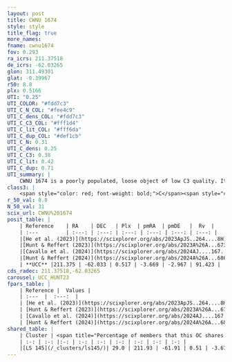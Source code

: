 ```yaml
---
layout: post
title: CWNU 1674
style: style
title_flag: true
more_names: 
fname: cwnu1674
fov: 0.293
ra_icrs: 211.37518
de_icrs: -62.03265
glon: 311.49301
glat: -0.39967
r50: 8.8
plx: 0.5166
UTI: "0.25"
UTI_COLOR: "#fdd7c3"
UTI_C_N_COL: "#fee4c9"
UTI_C_dens_COL: "#fdd7c3"
UTI_C_C3_COL: "#fff1d4"
UTI_C_lit_COL: "#fff6da"
UTI_C_dup_COL: "#def1cb"
UTI_C_N: 0.31
UTI_C_dens: 0.25
UTI_C_C3: 0.38
UTI_C_lit: 0.42
UTI_C_dup: 0.71
UTI_summary: |
    CWNU 1674 is a poorly populated, loose object of low C3 quality. It was recently reported in the literature.<br><br>This is likely a unique object, which shares a moderate percentage of members with at least one previously reported entry.
class3: |
    <span style="color: red; font-weight: bold;">C</span><span style="color: #FFC300; font-weight: bold;">B</span>
r_50_val: 8.8
N_50_val: 31
scix_url: CWNU%201674
posit_table: |
    | Reference    | RA    | DEC   | Plx  | pmRA  | pmDE   |  Rv  |
    | :---         | :---: | :---: | :---: | :---: | :---: | :---: |
    |[He et al. (2023)](https://scixplorer.org/abs/2023ApJS..264....8H) | 211.435 | -62.007 | 0.517 | -3.642 | -2.978 | 91.42 |
    |[Hunt & Reffert (2023)](https://scixplorer.org/abs/2023A%26A...673A.114H) | 211.356 | -62.037 | 0.524 | -3.692 | -2.935 | 91.421 |
    |[Cavallo et al. (2024)](https://scixplorer.org/abs/2024AJ....167...12C) | 211.177 | -62.082 | 0.528 | -- | -- | -- |
    |[Hunt & Reffert (2024)](https://scixplorer.org/abs/2024A%26A...686A..42H) | 211.356 | -62.037 | 0.524 | -3.692 | -2.935 | 91.421 |
    | **UCC** |211.375 | -62.033 | 0.517 | -3.669 | -2.967 | 91.423 | 
cds_radec: 211.37518,-62.03265
carousel: UCC_HUNT23
fpars_table: |
    | Reference |  Values |
    | :---  |  :---:  |
    | [He et al. (2023)](https://scixplorer.org/abs/2023ApJS..264....8H) | `A0=0.55, m-M=11.6, logAge=6.3` |
    | [Hunt & Reffert (2023)](https://scixplorer.org/abs/2023A%26A...673A.114H) | `AV50=1.73, diffAV50=2.346, MOD50=11.269, logAge50=7.902` |
    | [Cavallo et al. (2024)](https://scixplorer.org/abs/2024AJ....167...12C) | `AV50=1.39, dMod50=11.34, logAge50=8.48, [Fe/H]50=0.33` |
    | [Hunt & Reffert (2024)](https://scixplorer.org/abs/2024A%26A...686A..42H) | `MassJ=134.769` |
shared_table: |
    | Cluster | <span title="Percentage of members that this OC shares with the ones listed">%</span>   | RA   | DEC   | Plx   | pmRA  | pmDE  | Rv | UTI |
    | :-: | :-: |:-: | :-: | :-: | :-: | :-: | :-: | :-: |
    |[LS 145](/_clusters/ls145/)| 29.0 | 211.93 | -61.91 | 0.51 | -3.67 | -3.03 | -- |0.11 |
---
```

